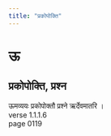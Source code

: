 ```yaml
---
title: "प्रकोपोक्ति"
---
```


# ऊ
## प्रकोपोक्ति, प्रश्न
ऊमव्ययः प्रकोपोक्तौ प्रश्ने ऋर्देवमातरि ।<BR>verse 1.1.1.6<BR>page 0119

